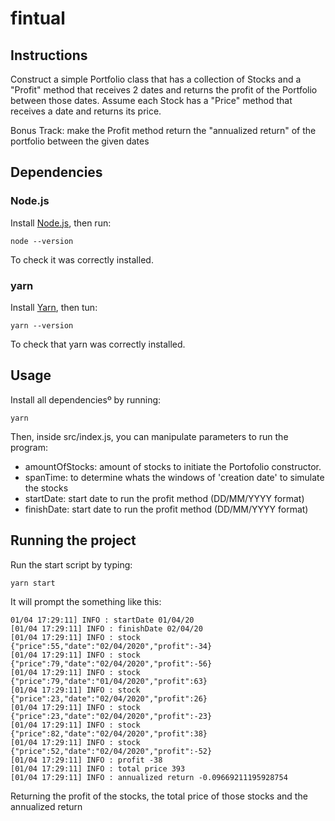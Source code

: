# fintual

## Instructions
Construct a simple Portfolio class that has a collection of Stocks and a "Profit" method that receives 2 dates and returns the profit of the Portfolio between those dates. Assume each Stock has a "Price" method that receives a date and returns its price.

Bonus Track: make the Profit method return the "annualized return" of the portfolio between the given dates

## Dependencies
### Node.js
Install [Node.js](https://nodejs.org/es/), then run:

```
node --version
```

To check it was correctly installed.
### yarn

Install [Yarn](https://classic.yarnpkg.com/en/docs/install), then tun:

```
yarn --version
```

To check that yarn was correctly installed.

## Usage

Install all dependenciesº by running:
```
yarn
```

Then, inside src/index.js, you can manipulate parameters to run the program:

* amountOfStocks: amount of stocks to initiate the Portofolio constructor.
* spanTime: to determine whats the windows of 'creation date' to simulate the stocks
* startDate: start date to run the profit method (DD/MM/YYYY format)
* finishDate: start date to run the profit method (DD/MM/YYYY format)

## Running the project

Run the start script by typing:
```
yarn start
```

It will prompt the something like this:
```
01/04 17:29:11] INFO : startDate 01/04/20
[01/04 17:29:11] INFO : finishDate 02/04/20
[01/04 17:29:11] INFO : stock {"price":55,"date":"02/04/2020","profit":-34}
[01/04 17:29:11] INFO : stock {"price":79,"date":"02/04/2020","profit":-56}
[01/04 17:29:11] INFO : stock {"price":79,"date":"01/04/2020","profit":63}
[01/04 17:29:11] INFO : stock {"price":23,"date":"02/04/2020","profit":26}
[01/04 17:29:11] INFO : stock {"price":23,"date":"02/04/2020","profit":-23}
[01/04 17:29:11] INFO : stock {"price":82,"date":"02/04/2020","profit":38}
[01/04 17:29:11] INFO : stock {"price":52,"date":"02/04/2020","profit":-52}
[01/04 17:29:11] INFO : profit -38
[01/04 17:29:11] INFO : total price 393
[01/04 17:29:11] INFO : annualized return -0.09669211195928754
```

Returning the profit of the stocks, the total price of those stocks and the annualized return
